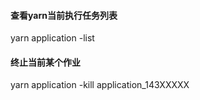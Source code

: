 #### 查看yarn当前执行任务列表
yarn application -list

#### 终止当前某个作业
yarn application -kill application_143XXXXX